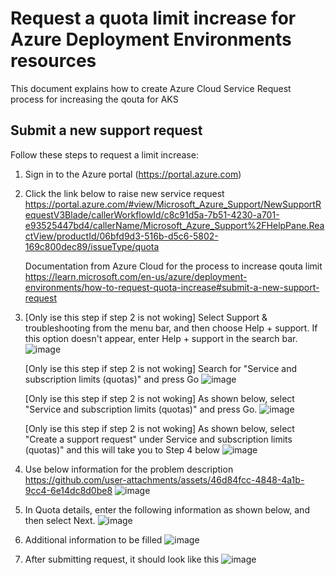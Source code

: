 # Request a quota limit increase for Azure Deployment Environments resources
This document explains how to create Azure Cloud Service Request process for increasing the qouta for AKS

## Submit a new support request
Follow these steps to request a limit increase:

1. Sign in to the Azure portal (https://portal.azure.com)
2. Click the link below to raise new service request
   https://portal.azure.com/#view/Microsoft_Azure_Support/NewSupportRequestV3Blade/callerWorkflowId/c8c91d5a-7b51-4230-a701-e93525447bd4/callerName/Microsoft_Azure_Support%2FHelpPane.ReactView/productId/06bfd9d3-516b-d5c6-5802-169c800dec89/issueType/quota

   Documentation from Azure Cloud for the process to increase qouta limit
   https://learn.microsoft.com/en-us/azure/deployment-environments/how-to-request-quota-increase#submit-a-new-support-request

3. [Only ise this step if step 2 is not woking] Select Support & troubleshooting from the menu bar, and then choose Help + support. If this option doesn't appear, enter Help + support in the search bar.
   ![image](https://github.com/user-attachments/assets/18d7eced-73d0-4c26-bcf4-022d7a838801)

   [Only ise this step if step 2 is not woking] Search for "Service and subscription limits (quotas)" and press Go
   ![image](https://github.com/user-attachments/assets/d68c0a9f-5b52-47b4-8c31-79922970085e)

   [Only ise this step if step 2 is not woking] As shown below, select "Service and subscription limits (quotas)" and press Go.
   ![image](https://github.com/user-attachments/assets/ecfe14b5-da4f-40d8-a941-260be276bc1e)

   [Only ise this step if step 2 is not woking] As shown below, select "Create a support request" under Service and subscription limits (quotas)" and this will take you to Step 4 below
   ![image](https://github.com/user-attachments/assets/61035c76-e895-4f87-b4fc-663e6c6c30ad)


4. Use below information for the problem description
   https://github.com/user-attachments/assets/46d84fcc-4848-4a1b-9cc4-6e14dc8d0be8
   ![image](https://github.com/user-attachments/assets/3c59dfdf-1716-4234-9a6c-3fd4e266f127)

5. In Quota details, enter the following information as shown below, and then select Next.
   ![image](https://github.com/user-attachments/assets/f0fbccd7-93f9-4fd5-8ba1-c2e6ff3fda32)

6. Additional information to be filled
   ![image](https://github.com/user-attachments/assets/d7ed4483-ab5f-4097-b9f0-45f43393f7fd)
 
7. After submitting request, it should look like this
   ![image](https://github.com/user-attachments/assets/bf5896ce-cdc2-4cca-9108-c86229456271)

